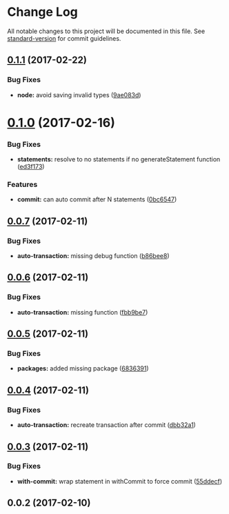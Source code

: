 # Change Log

All notable changes to this project will be documented in this file. See [standard-version](https://github.com/conventional-changelog/standard-version) for commit guidelines.

<a name="0.1.1"></a>
## [0.1.1](https://github.com/duplotech/stream-to-neo4j/compare/v0.1.0...v0.1.1) (2017-02-22)


### Bug Fixes

* **node:** avoid saving invalid types ([9ae083d](https://github.com/duplotech/stream-to-neo4j/commit/9ae083d))



<a name="0.1.0"></a>
# [0.1.0](https://github.com/duplotech/stream-to-neo4j/compare/v0.0.7...v0.1.0) (2017-02-16)


### Bug Fixes

* **statements:** resolve to no statements if no generateStatement function ([ed3f173](https://github.com/duplotech/stream-to-neo4j/commit/ed3f173))


### Features

* **commit:** can auto commit after N statements ([0bc6547](https://github.com/duplotech/stream-to-neo4j/commit/0bc6547))



<a name="0.0.7"></a>
## [0.0.7](https://github.com/duplotech/stream-to-neo4j/compare/v0.0.6...v0.0.7) (2017-02-11)


### Bug Fixes

* **auto-transaction:** missing debug function ([b86bee8](https://github.com/duplotech/stream-to-neo4j/commit/b86bee8))



<a name="0.0.6"></a>
## [0.0.6](https://github.com/duplotech/stream-to-neo4j/compare/v0.0.5...v0.0.6) (2017-02-11)


### Bug Fixes

* **auto-transaction:** missing function ([fbb9be7](https://github.com/duplotech/stream-to-neo4j/commit/fbb9be7))



<a name="0.0.5"></a>
## [0.0.5](https://github.com/duplotech/stream-to-neo4j/compare/v0.0.4...v0.0.5) (2017-02-11)


### Bug Fixes

* **packages:** added missing package ([6836391](https://github.com/duplotech/stream-to-neo4j/commit/6836391))



<a name="0.0.4"></a>
## [0.0.4](https://github.com/duplotech/stream-to-neo4j/compare/v0.0.3...v0.0.4) (2017-02-11)


### Bug Fixes

* **auto-transaction:** recreate transaction after commit ([dbb32a1](https://github.com/duplotech/stream-to-neo4j/commit/dbb32a1))



<a name="0.0.3"></a>
## [0.0.3](https://github.com/duplotech/stream-to-neo4j/compare/v0.0.2...v0.0.3) (2017-02-11)


### Bug Fixes

* **with-commit:** wrap statement in withCommit to force commit ([55ddecf](https://github.com/duplotech/stream-to-neo4j/commit/55ddecf))



<a name="0.0.2"></a>
## 0.0.2 (2017-02-10)
